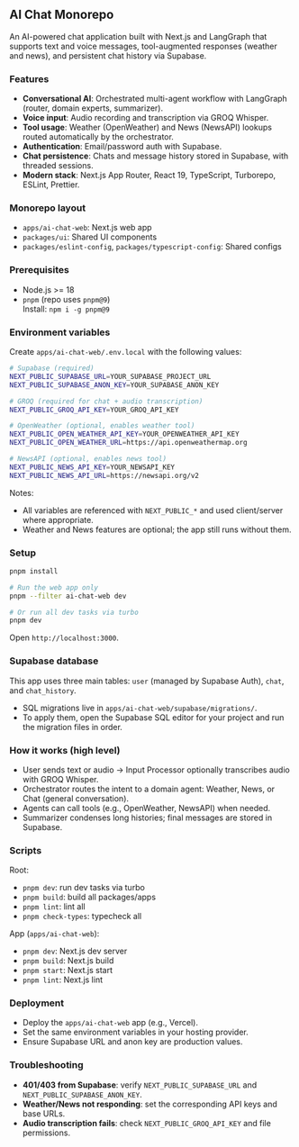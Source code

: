 ## AI Chat Monorepo

An AI-powered chat application built with Next.js and LangGraph that supports text and voice messages, tool-augmented responses (weather and news), and persistent chat history via Supabase.

### Features

- **Conversational AI**: Orchestrated multi-agent workflow with LangGraph (router, domain experts, summarizer).
- **Voice input**: Audio recording and transcription via GROQ Whisper.
- **Tool usage**: Weather (OpenWeather) and News (NewsAPI) lookups routed automatically by the orchestrator.
- **Authentication**: Email/password auth with Supabase.
- **Chat persistence**: Chats and message history stored in Supabase, with threaded sessions.
- **Modern stack**: Next.js App Router, React 19, TypeScript, Turborepo, ESLint, Prettier.

### Monorepo layout

- `apps/ai-chat-web`: Next.js web app
- `packages/ui`: Shared UI components
- `packages/eslint-config`, `packages/typescript-config`: Shared configs

### Prerequisites

- Node.js >= 18
- `pnpm` (repo uses `pnpm@9`)  
  Install: `npm i -g pnpm@9`

### Environment variables

Create `apps/ai-chat-web/.env.local` with the following values:

```bash
# Supabase (required)
NEXT_PUBLIC_SUPABASE_URL=YOUR_SUPABASE_PROJECT_URL
NEXT_PUBLIC_SUPABASE_ANON_KEY=YOUR_SUPABASE_ANON_KEY

# GROQ (required for chat + audio transcription)
NEXT_PUBLIC_GROQ_API_KEY=YOUR_GROQ_API_KEY

# OpenWeather (optional, enables weather tool)
NEXT_PUBLIC_OPEN_WEATHER_API_KEY=YOUR_OPENWEATHER_API_KEY
NEXT_PUBLIC_OPEN_WEATHER_URL=https://api.openweathermap.org

# NewsAPI (optional, enables news tool)
NEXT_PUBLIC_NEWS_API_KEY=YOUR_NEWSAPI_KEY
NEXT_PUBLIC_NEWS_API_URL=https://newsapi.org/v2
```

Notes:
- All variables are referenced with `NEXT_PUBLIC_*` and used client/server where appropriate.
- Weather and News features are optional; the app still runs without them.

### Setup

```bash
pnpm install

# Run the web app only
pnpm --filter ai-chat-web dev

# Or run all dev tasks via turbo
pnpm dev
```

Open `http://localhost:3000`.

### Supabase database

This app uses three main tables: `user` (managed by Supabase Auth), `chat`, and `chat_history`.

- SQL migrations live in `apps/ai-chat-web/supabase/migrations/`.
- To apply them, open the Supabase SQL editor for your project and run the migration files in order.

### How it works (high level)

- User sends text or audio → Input Processor optionally transcribes audio with GROQ Whisper.
- Orchestrator routes the intent to a domain agent: Weather, News, or Chat (general conversation).
- Agents can call tools (e.g., OpenWeather, NewsAPI) when needed.
- Summarizer condenses long histories; final messages are stored in Supabase.

### Scripts

Root:
- `pnpm dev`: run dev tasks via turbo
- `pnpm build`: build all packages/apps
- `pnpm lint`: lint all
- `pnpm check-types`: typecheck all

App (`apps/ai-chat-web`):
- `pnpm dev`: Next.js dev server
- `pnpm build`: Next.js build
- `pnpm start`: Next.js start
- `pnpm lint`: Next.js lint

### Deployment

- Deploy the `apps/ai-chat-web` app (e.g., Vercel).  
- Set the same environment variables in your hosting provider.  
- Ensure Supabase URL and anon key are production values.

### Troubleshooting

- **401/403 from Supabase**: verify `NEXT_PUBLIC_SUPABASE_URL` and `NEXT_PUBLIC_SUPABASE_ANON_KEY`.
- **Weather/News not responding**: set the corresponding API keys and base URLs.
- **Audio transcription fails**: check `NEXT_PUBLIC_GROQ_API_KEY` and file permissions.

